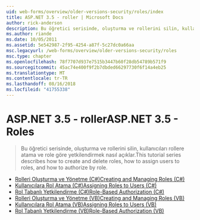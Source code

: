 ```yaml
---
uid: web-forms/overview/older-versions-security/roles/index
title: ASP.NET 3.5 - roller | Microsoft Docs
author: rick-anderson
description: Bu öğretici serisinde, oluşturma ve rollerini silin, kullanıcıları rollere atama ve role göre yetkilendirmek nasıl açıklar.
ms.author: riande
ms.date: 10/05/2011
ms.assetid: 5e542987-2f95-4254-a87f-5c27dc0a66aa
msc.legacyurl: /web-forms/overview/older-versions-security/roles
msc.type: chapter
ms.openlocfilehash: 78f7707d937e7515b3447b60f28db54789b571f9
ms.sourcegitcommit: 45ac74e400f9f2b7dbded66297730f6f14a4eb25
ms.translationtype: MT
ms.contentlocale: tr-TR
ms.lasthandoff: 08/16/2018
ms.locfileid: "41755338"
---
```

<a name="aspnet-35---roles"></a><span data-ttu-id="ca853-103">ASP.NET 3.5 - roller</span><span class="sxs-lookup"><span data-stu-id="ca853-103">ASP.NET 3.5 - Roles</span></span>
====================
> <span data-ttu-id="ca853-104">Bu öğretici serisinde, oluşturma ve rollerini silin, kullanıcıları rollere atama ve role göre yetkilendirmek nasıl açıklar.</span><span class="sxs-lookup"><span data-stu-id="ca853-104">This tutorial series describes how to create and delete roles, how to assign users to roles, and how to authorize by role.</span></span>


- [<span data-ttu-id="ca853-105">Rolleri Oluşturma ve Yönetme (C#)</span><span class="sxs-lookup"><span data-stu-id="ca853-105">Creating and Managing Roles (C#)</span></span>](creating-and-managing-roles-cs.md)
- [<span data-ttu-id="ca853-106">Kullanıcılara Rol Atama (C#)</span><span class="sxs-lookup"><span data-stu-id="ca853-106">Assigning Roles to Users (C#)</span></span>](assigning-roles-to-users-cs.md)
- [<span data-ttu-id="ca853-107">Rol Tabanlı Yetkilendirme (C#)</span><span class="sxs-lookup"><span data-stu-id="ca853-107">Role-Based Authorization (C#)</span></span>](role-based-authorization-cs.md)
- [<span data-ttu-id="ca853-108">Rolleri Oluşturma ve Yönetme (VB)</span><span class="sxs-lookup"><span data-stu-id="ca853-108">Creating and Managing Roles (VB)</span></span>](creating-and-managing-roles-vb.md)
- [<span data-ttu-id="ca853-109">Kullanıcılara Rol Atama (VB)</span><span class="sxs-lookup"><span data-stu-id="ca853-109">Assigning Roles to Users (VB)</span></span>](assigning-roles-to-users-vb.md)
- [<span data-ttu-id="ca853-110">Rol Tabanlı Yetkilendirme (VB)</span><span class="sxs-lookup"><span data-stu-id="ca853-110">Role-Based Authorization (VB)</span></span>](role-based-authorization-vb.md)
